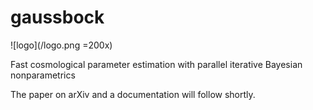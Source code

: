 # gaussbock

![logo](/logo.png =200x)

Fast cosmological parameter estimation with parallel iterative Bayesian nonparametrics
 
 The paper on arXiv and a documentation will follow shortly.
